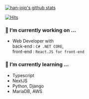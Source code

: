  [![han-jojo's github stats](https://github-readme-stats.vercel.app/api?username=han-jojo&theme=default&show_icons=true)](https://github.com/anuraghazra/github-readme-stats)
 
<div align=left>
  
[![Hits](https://hits.seeyoufarm.com/api/count/incr/badge.svg?url=https%3A%2F%2Fgithub.com%2Fhan-jojo&count_bg=%23000000&title_bg=%23555555&icon=&icon_color=%23E7E7E7&title=hits&edge_flat=false)](https://hits.seeyoufarm.com)
 
</div>  
  
### 🔭 I’m currently working on ...
-  Web Developer with  
  back-end : `C# .NET CORE`,  
  front-end : `React.JS for front-end`  

### 🌱 I’m currently learning ...
- Typescript
- NextJS
- Python, Django
- MariaDB, AWS

<!--
**han-jojo/han-jojo** is a ✨ _special_ ✨ repository because its `README.md` (this file) appears on your GitHub profile.

Here are some ideas to get you started:

- 🔭 I’m currently working on ...
- 🌱 I’m currently learning ...
- 👯 I’m looking to collaborate on ...
- 🤔 I’m looking for help with ...
- 💬 Ask me about ...
- 📫 How to reach me: ...
- 😄 Pronouns: ...
- ⚡ Fun fact: ...
-->
